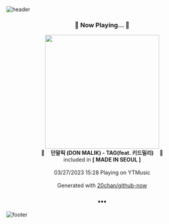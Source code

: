 ![header](https://capsule-render.vercel.app/api?type=wave&height=170&section=header&fontColor=090707&fontAlignX=45&fontAlignY=65&fontSize=100)

<h3 align="center">🎵 Now Playing... 🎵</h3>
<p align="center">
  <a href="https://music.youtube.com/watch?v=vdqvemiWupE">
    <img width="300" src="https://lh3.googleusercontent.com/fBGIbyszYQ1dimP_7Qg1K_gl7oMkYC3J2TMy_ge2YGz5GloxtvEzIrAH7ddEG1xg8W0xTIdA0u0p82es">
  </a>
  <br>
  🎵&nbsp&nbsp&nbsp <b>던말릭 (DON MALIK) - TAG(feat. 키드밀리)</b> &nbsp&nbsp&nbsp🎵
  <br>
  included in <b>[ MADE IN SEOUL ]</b>
  
  <br />
  <br />
  03/27/2023 15:28 Playing on YTMusic
  <br />
  <br />
  Generated with <a href="https://github.com/20chan/github-now">20chan/github-now</a>
</p>

<h3 align="center">•••</h3>

![footer](https://capsule-render.vercel.app/api?type=wave&height=150&section=footer)
